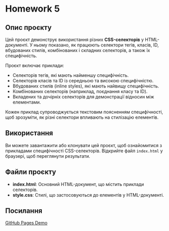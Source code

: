 # Homework 5

## Опис проєкту

Цей проєкт демонструє використання різних **CSS-селекторів** у HTML-документі. У ньому показано, як працюють селектори тегів, класів, ID, вбудованих стилів, комбінованих і складних селекторів, а також їх специфічність.

Проєкт включає приклади:
- Селекторів тегів, які мають найменшу специфічність.
- Селекторів класів та ID із середньою та високою специфічністю.
- Вбудованих стилів (inline styles), які мають найвищу специфічність.
- Комбінованих селекторів (наприклад, поєднання класу та ID).
- Вкладених та дочірніх селекторів для демонстрації відносин між елементами.

Кожен приклад супроводжується текстовим поясненням специфічності, щоб зрозуміти, як різні селектори впливають на стилізацію елементів.

## Використання

Ви можете завантажити або клонувати цей проєкт, щоб ознайомитися з прикладами специфічності CSS-селекторів. Відкрийте файл `index.html` у браузері, щоб переглянути результати.

## Файли проєкту

- **index.html**: Основний HTML-документ, що містить приклади селекторів.
- **style.css**: Стилі, що застосовуються до елементів у HTML-документі.

## Посилання

[GitHub Pages Demo](https://allyavorsky.github.io/homework-5/)

